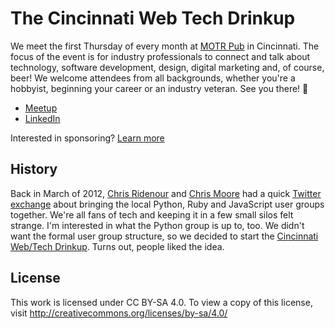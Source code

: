 # The Cincinnati Web Tech Drinkup

We meet the first Thursday of every month at [MOTR Pub](https://maps.app.goo.gl/kGs1ktR9wVtgtrag6) in Cincinnati. The focus of the event is for industry professionals to connect and talk about technology, software development, design, digital marketing and, of course, beer! We welcome attendees from all backgrounds, whether you're a hobbyist, beginning your career or an industry veteran. See you there! 👋

- [Meetup](https://www.meetup.com/cwtdrinkup/)
- [LinkedIn](https://www.linkedin.com/company/cwtdrinkup/)

Interested in sponsoring? [Learn more](sponsoring.md)

## History

Back in March of 2012, [Chris Ridenour](https://twitter.com/cridenour) and [Chris Moore](https://twitter.com/cdmwebs) had a quick [Twitter exchange](https://twitter.com/cdmwebs/status/185829571394932736) about bringing the local Python, Ruby and JavaScript user groups together. We're all fans of tech and keeping it in a few small silos felt strange. I'm interested in what the Python group is up to, too. We didn't want the formal user group structure, so we decided to start the [Cincinnati Web/Tech Drinkup](https://www.meetup.com/cwtdrinkup/). Turns out, people liked the idea.

## License

This work is licensed under CC BY-SA 4.0. To view a copy of this license, visit http://creativecommons.org/licenses/by-sa/4.0/

